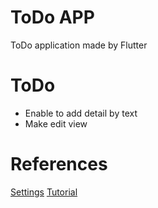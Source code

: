 # ToDo APP

ToDo application made by Flutter

# ToDo

- Enable to add detail by text
- Make edit view   

# References

[Settings](https://qiita.com/nskydiving/items/4fcf0dbad923d50601f9)
[Tutorial](https://www.flutter-study.dev/todo-app/about-todo-app)

